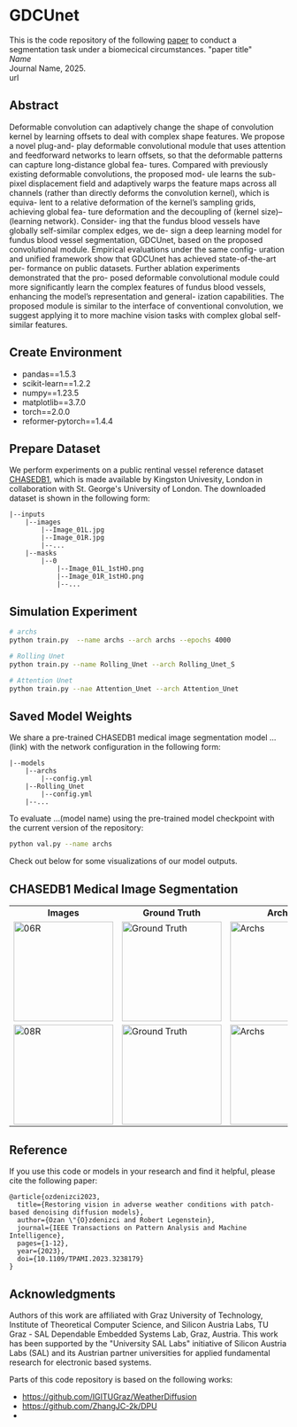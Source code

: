 # GDCUnet

This is the code repository of the following [paper](https://arxiv.org/pdf/2207.14626.pdf) to conduct a segmentation task under a biomecical circumstances.
"paper title"\
<em>Name</em>\
Journal Name, 2025.\
url

## Abstract
Deformable convolution can adaptively change the shape of convolution kernel by
learning offsets to deal with complex shape features. We propose a novel plug-and-
play deformable convolutional module that uses attention and feedforward networks
to learn offsets, so that the deformable patterns can capture long-distance global fea-
tures. Compared with previously existing deformable convolutions, the proposed mod-
ule learns the sub-pixel displacement field and adaptively warps the feature maps across
all channels (rather than directly deforms the convolution kernel), which is equiva-
lent to a relative deformation of the kernel’s sampling grids, achieving global fea-
ture deformation and the decoupling of (kernel size)–(learning network). Consider-
ing that the fundus blood vessels have globally self-similar complex edges, we de-
sign a deep learning model for fundus blood vessel segmentation, GDCUnet, based
on the proposed convolutional module. Empirical evaluations under the same config-
uration and unified framework show that GDCUnet has achieved state-of-the-art per-
formance on public datasets. Further ablation experiments demonstrated that the pro-
posed deformable convolutional module could more significantly learn the complex
features of fundus blood vessels, enhancing the model’s representation and general-
ization capabilities. The proposed module is similar to the interface of conventional
convolution, we suggest applying it to more machine vision tasks with complex global
self-similar features.



## Create Environment

* pandas==1.5.3
* scikit-learn==1.2.2
* numpy==1.23.5
* matplotlib==3.7.0
* torch==2.0.0
* reformer-pytorch==1.4.4

## Prepare Dataset

We perform experiments on a public rentinal vessel reference dataset [CHASEDB1](https://researchdata.kingston.ac.uk/96/), which is made available by Kingston Univesity, London in collaboration with St. George's University of London. The downloaded dataset is shown in the following form:


    |--inputs
        |--images
            |--Image_01L.jpg
            |--Image_01R.jpg
            |--...
        |--masks
            |--0
                |--Image_01L_1stHO.png
                |--Image_01R_1stHO.png
                |--...

## Simulation Experiment

```bash
# archs
python train.py  --name archs --arch archs --epochs 4000

# Rolling Unet
python train.py --name Rolling_Unet --arch Rolling_Unet_S

# Attention Unet
python train.py --nae Attention_Unet --arch Attention_Unet

```




## Saved Model Weights

We share a pre-trained CHASEDB1 medical image segmentation model ...(link) with the network configuration in the following form:

    |--models
        |--archs
            |--config.yml
        |--Rolling_Unet
            |--config.yml
        |--...

To evaluate ...(model name) using the pre-trained model checkpoint with the current version of the repository:
```bash
python val.py --name archs
```



Check out below for some visualizations of our model outputs.

## CHASEDB1 Medical Image Segmentation

<table border='0' cellspacing='0' cellpadding='0'>
  <tr>
    <td align="center"><b>Images</td>
    <td align="center"><b>Ground Truth</td>
    <td align="center"><b>Archs</td>
    <td align="center"><b>Rolling UNet</td>
    <td align="center"><b>UNet</td>
    <td align="center"><b>UNet++</td>
    
  <tr>
    <td><img width='180', alt="06R" src="https://github.com/user-attachments/assets/60cf13f1-e313-4055-a385-db2a8257a275">
  </td>
    <td> <img width="180" alt="Ground Truth" src="https://github.com/user-attachments/assets/0a2cc6c4-cbcb-4731-ae06-a6ed3f3a985c"> 
  </td>
    <td> <img width="180" alt="Archs" src="https://github.com/user-attachments/assets/18672231-896c-4f05-a6a4-7b6cf84f9c97"> 
  </td>
    <td> <img width="180" alt="Rolling UNet" src="https://github.com/user-attachments/assets/27e0897d-8517-41c7-99fb-b398c4eb420e">
    
  </td>
    <td> <img width="180" alt="UNet" src="https://github.com/user-attachments/assets/dfb457b2-4e5a-4891-a0c4-0e9cc810a6a9">
  </td>
    <td> <img width="180" alt="UNet++" src="https://github.com/user-attachments/assets/46f2599d-c0fb-4d0c-a78a-fc4574a92ce7"> 
 </td>
  <tr>
  <tr>
    <td> <img width="180" alt="08R" src="https://github.com/user-attachments/assets/83996a56-5962-4feb-a61b-dd486fcd5064">
  </td>
    <td> <img width="180" alt="Ground Truth" src="https://github.com/user-attachments/assets/018e6393-f824-4159-9fb1-9fd88c738cbb">
  </td>
    <td> <img width="180" alt="Archs" src="https://github.com/user-attachments/assets/bdd3489c-1ec4-40af-b0ce-5dbb605d4ba7">
  </td>
    <td> <img width="180" alt="Rolling UNet" src="https://github.com/user-attachments/assets/817d6767-82a4-44ef-aafa-a1980c6029d6">
    
  </td>
    <td> <img width="180" alt="UNet" src="https://github.com/user-attachments/assets/438c129f-c169-42b7-aac4-789d5ea5667a" >

  </td>
    <td> <img width="180" alt="UNet++" src="https://github.com/user-attachments/assets/ef8ac8c1-f9b1-4213-ab4e-8f2422769f9c" >
 </td>
  <tr>
<table>


## Reference
If you use this code or models in your research and find it helpful, please cite the following paper:
```
@article{ozdenizci2023,
  title={Restoring vision in adverse weather conditions with patch-based denoising diffusion models},
  author={Ozan \"{O}zdenizci and Robert Legenstein},
  journal={IEEE Transactions on Pattern Analysis and Machine Intelligence}, 
  pages={1-12},
  year={2023},
  doi={10.1109/TPAMI.2023.3238179}
}
```

## Acknowledgments

Authors of this work are affiliated with Graz University of Technology, Institute of Theoretical Computer Science, and Silicon Austria Labs, TU Graz - SAL Dependable Embedded Systems Lab, Graz, Austria. This work has been supported by the "University SAL Labs" initiative of Silicon Austria Labs (SAL) and its Austrian partner universities for applied fundamental research for electronic based systems.

Parts of this code repository is based on the following works:

* https://github.com/IGITUGraz/WeatherDiffusion
* https://github.com/ZhangJC-2k/DPU
* 

